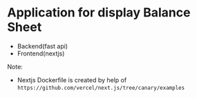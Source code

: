 # Application for display Balance Sheet

- Backend(fast api)
- Frontend(nextjs)

Note:
- Nextjs Dockerfile is created by help of `https://github.com/vercel/next.js/tree/canary/examples`